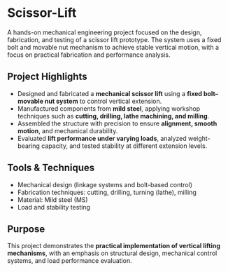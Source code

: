 # Scissor-Lift

A hands-on mechanical engineering project focused on the design, fabrication, and testing of a scissor lift prototype. The system uses a fixed bolt and movable nut mechanism to achieve stable vertical motion, with a focus on practical fabrication and performance analysis.

##  Project Highlights

- Designed and fabricated a **mechanical scissor lift** using a **fixed bolt–movable nut system** to control vertical extension.
- Manufactured components from **mild steel**, applying workshop techniques such as **cutting, drilling, lathe machining, and milling**.
- Assembled the structure with precision to ensure **alignment, smooth motion**, and mechanical durability.
- Evaluated **lift performance under varying loads**, analyzed weight-bearing capacity, and tested stability at different extension levels.

## Tools & Techniques

- Mechanical design (linkage systems and bolt-based control)
- Fabrication techniques: cutting, drilling, turning (lathe), milling
- Material: Mild steel (MS)
- Load and stability testing

##  Purpose

This project demonstrates the **practical implementation of vertical lifting mechanisms**, with an emphasis on structural design, mechanical control systems, and load performance evaluation.

